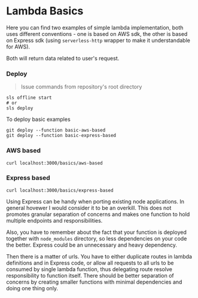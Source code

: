 # Lambda Basics

Here you can find two examples of simple lambda implementation, both uses different conventions - one is based on AWS sdk, the other is based on Express sdk (using `serverless-http` wrapper to make it understandable for AWS).

Both will return data related to user's request.

### Deploy

> Issue commands from repository's root directory

```
sls offline start
# or
sls deploy
```

To deploy basic examples

```
git deploy --function basic-aws-based
git deploy --function basic-express-based
```


### AWS based 

```
curl localhost:3000/basics/aws-based
```

### Express based 

```
curl localhost:3000/basics/express-based
```

Using Express can be handy when porting existing node applications. In general hovewer I would consider it to be an overkill. This does not promotes granular separation of concerns and makes one function to hold multiple endpoints and responsibilities.

Also, you have to remember about the fact that your function is deployed together with `node_modules` directory, so less dependencies on your code the better. Express could be an unnecessary and heavy dependency.

Then there is a matter of urls. You have to either duplicate routes in lambda definitions and in Express code, or allow all requests to all urls to be consumed by single lambda function, thus delegating route resolve responsibility to function itself. There should be better separation of concerns by creating smaller functions with minimal dependencies and doing one thing only.

